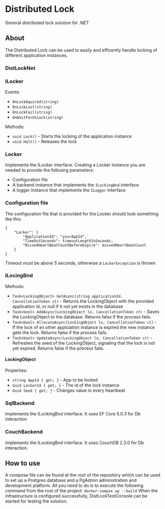 # Distributed Lock

General distributed lock solution for .NET

## About

The Distributed Lock can be used to easily and efficently handle locking of different application instances.

### DistLockNet

### ILocker

Events:

- `OnLockAquired(string)`
- `OnLockLost(string)`
- `OnLockFail(string)`
- `OnWaitForUnlock(string)`

Methods:

- `void Lock()` - Starts the locking of the application instance
- `void Halt()` - Releases the lock

### Locker

Implements the ILocker interface.
Creating a Locker instance you are needed to provide the follosing parameters:

- Configuration file
- A backend instance that implements the `ILockingBnd` interface
- A logger instance that implements the `ILogger` interface

### Configuration file

The configuration file that is provided for the Locker should look something like this:

```
{
	"Locker": {
		"ApplicationId": "yourAppId",
		"TimeOutSeconds": timeoutLengthInSeconds,
		"MissedHeartBeatCountBeforeExpire": missedHeartBeatCount
	}
}
```

Timeout must be above 5 seconds, otherwise a `LockerException` is thrown

### ILocingBnd

Methods:

- `Task<LockingObject> GetAsync(string applicationId, CancellationToken ct)` - Returns the LockingObject with the provided application id, or null if it not yet exists in the database
- `Task<bool> AddAsync(LockingObject lo, CancellationToken ct)` - Saves the LockingObject to the database. Returns false if the process fails.
- `Task<bool> AllocateAsync(LockingObject lo, CancellationToken ct)` - If the lock of an other applciation instance is expired the new instance gets the lock. Returns false if the process fails.
- `Task<bool> UpdateAsync(LockingObject lo, CancellationToken ct)` - Refreshes the seed of the LockingObject, signaling that the lock is not yet expired. Returns false if the process fails.

#### LockingObject

Properties:

- `string AppId { get; }` - App to be locked
- `Guid LockerId { get; }` - The id of the lock instance
- `Guid Seed { get; }` - Changes value in every heartbeat

### SqlBackend

Implements the ILockingBnd interface. It uses EF Core 5.0.3 for Db interaction.

### CouchBackend

Implements the ILockingBnd interface. It uses CouchDB 2.3.0 for Db interaction.

## How to use

A compose file can be found at the root of the repository which can be used to set up a Postgres database and a PgAdmin administration and development platform.
All you need to do is to execute the following command from the root of the project: `docker-compse up --build`
When the infrastructure is configured successfully, DistLockTestConsole can be started for testing the solution.
